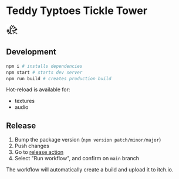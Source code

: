 # Teddy Typtoes Tickle Tower

![icon](./public/assets/icon.png)

## Development

```sh
npm i # installs dependencies
npm start # starts dev server
npm run build # creates production build
```

Hot-reload is available for:

- textures
- audio

## Release

1. Bump the package version (`npm version patch/minor/major`)
2. Push changes
3. Go to [release action](https://github.com/SweetHeartSquad/ggj2024/actions/workflows/release.yml)
4. Select "Run workflow", and confirm on `main` branch

The workflow will automatically create a build and upload it to itch.io.
